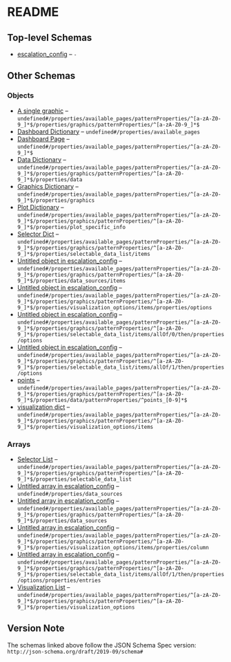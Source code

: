 # README

## Top-level Schemas

-   [escalation_config](./escos.md "config file needed to use escalation OS") – `-`

## Other Schemas

### Objects

-   [A single graphic](./escos-properties-dashboard-dictionary-patternproperties-dashboard-page-properties-graphics-dictionary-patternproperties-a-single-graphic.md "Have a unique one of these for each graphic on the page") – `undefined#/properties/available_pages/patternProperties/^[a-zA-Z0-9_]*$/properties/graphics/patternProperties/^[a-zA-Z0-9_]*$`
-   [Dashboard Dictionary](./escos-properties-dashboard-dictionary.md "a dictionary containing the dashboard pages of the site") – `undefined#/properties/available_pages`
-   [Dashboard Page](./escos-properties-dashboard-dictionary-patternproperties-dashboard-page.md "Have one of these for each page of the site") – `undefined#/properties/available_pages/patternProperties/^[a-zA-Z0-9_]*$`
-   [Data Dictionary](./escos-properties-dashboard-dictionary-patternproperties-dashboard-page-properties-graphics-dictionary-patternproperties-a-single-graphic-properties-data-dictionary.md "which data column goes on each axis") – `undefined#/properties/available_pages/patternProperties/^[a-zA-Z0-9_]*$/properties/graphics/patternProperties/^[a-zA-Z0-9_]*$/properties/data`
-   [Graphics Dictionary](./escos-properties-dashboard-dictionary-patternproperties-dashboard-page-properties-graphics-dictionary.md "a dictionary containing the graphics on the page") – `undefined#/properties/available_pages/patternProperties/^[a-zA-Z0-9_]*$/properties/graphics`
-   [Plot Dictionary](./escos-properties-dashboard-dictionary-patternproperties-dashboard-page-properties-graphics-dictionary-patternproperties-a-single-graphic-properties-plot-dictionary.md "this dictionary depends on the graphing library") – `undefined#/properties/available_pages/patternProperties/^[a-zA-Z0-9_]*$/properties/graphics/patternProperties/^[a-zA-Z0-9_]*$/properties/plot_specific_info`
-   [Selector Dict](./escos-properties-dashboard-dictionary-patternproperties-dashboard-page-properties-graphics-dictionary-patternproperties-a-single-graphic-properties-selector-list-selector-dict.md) – `undefined#/properties/available_pages/patternProperties/^[a-zA-Z0-9_]*$/properties/graphics/patternProperties/^[a-zA-Z0-9_]*$/properties/selectable_data_list/items`
-   [Untitled object in escalation_config](./escos-properties-dashboard-dictionary-patternproperties-dashboard-page-properties-graphics-dictionary-patternproperties-a-single-graphic-properties-data_sources-items.md) – `undefined#/properties/available_pages/patternProperties/^[a-zA-Z0-9_]*$/properties/graphics/patternProperties/^[a-zA-Z0-9_]*$/properties/data_sources/items`
-   [Untitled object in escalation_config](./escos-properties-dashboard-dictionary-patternproperties-dashboard-page-properties-graphics-dictionary-patternproperties-a-single-graphic-properties-visualization-list-visualization-dict-properties-options.md) – `undefined#/properties/available_pages/patternProperties/^[a-zA-Z0-9_]*$/properties/graphics/patternProperties/^[a-zA-Z0-9_]*$/properties/visualization_options/items/properties/options`
-   [Untitled object in escalation_config](./escos-properties-dashboard-dictionary-patternproperties-dashboard-page-properties-graphics-dictionary-patternproperties-a-single-graphic-properties-selector-list-selector-dict-allof-0-then-properties-options.md) – `undefined#/properties/available_pages/patternProperties/^[a-zA-Z0-9_]*$/properties/graphics/patternProperties/^[a-zA-Z0-9_]*$/properties/selectable_data_list/items/allOf/0/then/properties/options`
-   [Untitled object in escalation_config](./escos-properties-dashboard-dictionary-patternproperties-dashboard-page-properties-graphics-dictionary-patternproperties-a-single-graphic-properties-selector-list-selector-dict-allof-1-then-properties-options.md) – `undefined#/properties/available_pages/patternProperties/^[a-zA-Z0-9_]*$/properties/graphics/patternProperties/^[a-zA-Z0-9_]*$/properties/selectable_data_list/items/allOf/1/then/properties/options`
-   [points](./escos-properties-dashboard-dictionary-patternproperties-dashboard-page-properties-graphics-dictionary-patternproperties-a-single-graphic-properties-data-dictionary-patternproperties-points.md "a dictionary for each plot on a single graph: Key: axis (e") – `undefined#/properties/available_pages/patternProperties/^[a-zA-Z0-9_]*$/properties/graphics/patternProperties/^[a-zA-Z0-9_]*$/properties/data/patternProperties/^points_[0-9]*$`
-   [visualization dict](./escos-properties-dashboard-dictionary-patternproperties-dashboard-page-properties-graphics-dictionary-patternproperties-a-single-graphic-properties-visualization-list-visualization-dict.md) – `undefined#/properties/available_pages/patternProperties/^[a-zA-Z0-9_]*$/properties/graphics/patternProperties/^[a-zA-Z0-9_]*$/properties/visualization_options/items`

### Arrays

-   [Selector List](./escos-properties-dashboard-dictionary-patternproperties-dashboard-page-properties-graphics-dictionary-patternproperties-a-single-graphic-properties-selector-list.md "list of data selectors for a graphic") – `undefined#/properties/available_pages/patternProperties/^[a-zA-Z0-9_]*$/properties/graphics/patternProperties/^[a-zA-Z0-9_]*$/properties/selectable_data_list`
-   [Untitled array in escalation_config](./escos-properties-data_sources.md "list of tables or folders that server will use for the plots") – `undefined#/properties/data_sources`
-   [Untitled array in escalation_config](./escos-properties-dashboard-dictionary-patternproperties-dashboard-page-properties-graphics-dictionary-patternproperties-a-single-graphic-properties-data_sources.md "What tables are use to define this graphic") – `undefined#/properties/available_pages/patternProperties/^[a-zA-Z0-9_]*$/properties/graphics/patternProperties/^[a-zA-Z0-9_]*$/properties/data_sources`
-   [Untitled array in escalation_config](./escos-properties-dashboard-dictionary-patternproperties-dashboard-page-properties-graphics-dictionary-patternproperties-a-single-graphic-properties-visualization-list-visualization-dict-properties-column.md) – `undefined#/properties/available_pages/patternProperties/^[a-zA-Z0-9_]*$/properties/graphics/patternProperties/^[a-zA-Z0-9_]*$/properties/visualization_options/items/properties/column`
-   [Untitled array in escalation_config](./escos-properties-dashboard-dictionary-patternproperties-dashboard-page-properties-graphics-dictionary-patternproperties-a-single-graphic-properties-selector-list-selector-dict-allof-1-then-properties-options-properties-entries.md) – `undefined#/properties/available_pages/patternProperties/^[a-zA-Z0-9_]*$/properties/graphics/patternProperties/^[a-zA-Z0-9_]*$/properties/selectable_data_list/items/allOf/1/then/properties/options/properties/entries`
-   [Visualization List](./escos-properties-dashboard-dictionary-patternproperties-dashboard-page-properties-graphics-dictionary-patternproperties-a-single-graphic-properties-visualization-list.md "modifications to the existing graph") – `undefined#/properties/available_pages/patternProperties/^[a-zA-Z0-9_]*$/properties/graphics/patternProperties/^[a-zA-Z0-9_]*$/properties/visualization_options`

## Version Note

The schemas linked above follow the JSON Schema Spec version: `http://json-schema.org/draft/2019-09/schema#`
